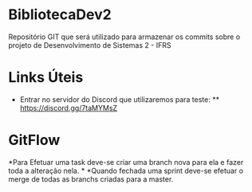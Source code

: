 # BibliotecaDev2

Repositório GIT que será utilizado para armazenar os commits sobre o projeto de Desenvolvimento de Sistemas 2 - IFRS

# Links Úteis

* Entrar no servidor do Discord que utilizaremos para teste:
** https://discord.gg/7taMYMsZ


# GitFlow
*Para Efetuar uma task deve-se criar uma branch nova para ela e fazer toda a alteração nela.
*
*Quando fechada uma sprint deve-se efetuar o merge de todas as branchs criadas para a master.
